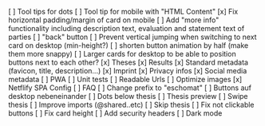 [ ] Tool tips for dots
[ ] Tool tip for mobile with "HTML Content"
[x] Fix horizontal padding/margin of card on mobile
[ ] Add "more info" functionality including description text, evaluation and statement text of parties
[ ] "back" button
[ ] Prevent vertical jumping when switching to next card on desktop (min-height?)
[ ] shorten button animation by half (make them more snappy)
[ ] Larger cards for desktop to be able to position buttons next to each other?
[x] Theses
[x] Results
[x] Standard metadata (favicon, title, description...)
[x] Imprint
[x] Privacy infos
[x] Social media metadata
[ ] PWA
[ ] Unit tests
[ ] Readable Urls
[ ] Optimize images
[x] Netflify SPA Config
[ ] FAQ
[ ] Change prefix to "eschomat"
[ ] Buttons auf desktop nebeneinander
[ ] Dots below thesis
[ ] Thesis preview
[ ] Swipe thesis
[ ] Improve imports (@shared..etc)
[ ] Skip thesis
[ ] Fix not clickable buttons
[ ] Fix card height
[ ] Add security headers
[ ] Dark mode